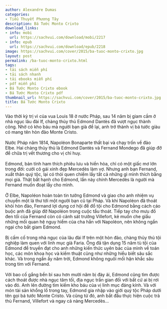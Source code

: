 ```yaml
---
author: Alexandre Dumas
categories:
- Tiểu Thuyết Phương Tây
description: Bá Tước Monto Crixto
download_links:
- info: mobi
  url: https://sachvui.com/download/mobi/2217
- info: epub
  url: https://sachvui.com/download/epub/2218
image: https://sachvui.com/cover/2015/ba-tuoc-monto-crixto.jpg
layout: post
permalink: /ba-tuoc-monto-crixto.html
tags:
- tải sách miễn phí
- tải sách nhanh
- tải ebooks miễn phí
- pdf miễn phí
- Bá Tước Monto Crixto ebook
- Bá Tước Monto Crixto pdf
thumbnail_url: https://sachvui.com/cover/2015/ba-tuoc-monto-crixto.jpg
title: Bá Tước Monto Crixto
---
```


 <div class="item-desc text-justify"> <p>Vào thời kỳ trị vì của vua Louis 18 ở nước Pháp, sau 14 năm bị giam cầm ở nhà ngục lâu đài If, chàng thủy thủ Edmond Dantès đã vượt ngục thành công. Nhờ có kho báu mà người bạn già để lại, anh trở thành vị bá tước giàu có mang tên hòn đảo Monte Cristo.<br><br>Nước Pháp năm 1814, Napoléon Bonaparte thất bại và chạy trốn về đảo Elbe. Hai chàng thủy thủ là Edmond Dantès và Fernand Mondego đã giúp đỡ để chữa trị vết thương cho vị chỉ huy.<br><br>Edmond, bản tính ham thích phiêu lưu và hiền hòa, chỉ có một giấc mơ lớn trong đời: cưới cô gái xinh đẹp Mercedès làm vợ. Nhưng anh bạn Fernand, xuất thân quý tộc, lại có thói quen chiếm lấy tất cả những gì mình thích bằng mọi giá. Thật bất hạnh cho Edmond, lần này chính Mercedès là người mà Fernand muốn đoạt lấy cho mình.<br><br>Ở Elbe, Napoléon hoàn toàn tin tưởng Edmond và giao cho anh nhiệm vụ chuyển một lá thư tới một người bạn cũ tại Pháp. Và khi Napoléon đã thoát khỏi hòn đảo, Fernand lợi dụng cơ hội để đổ tội cho Edmond bằng cách cáo buộc anh đã giúp đỡ Napoléon trong cuộc tẩu thoát. Tiếp tay cho mưu đồ đen tối của Fernand còn có cảnh sát trưởng Villefort, kẻ muốn che giấu những mối quan hệ nguy hiểm của cha hắn với Napoléon, nên không ngần ngại cho bắt giam Edmond.<br><br>Bị cấm cố trong nhà ngục của lâu đài If trên một hòn đảo, chàng thủy thủ tội nghiệp làm quen với linh mục già Faria. Ông đã tận dụng 15 năm tù tội của Edmond để truyền đạt cho anh những kiến thức uyên bác của mình về toán học, các môn khoa học và kiếm thuật cũng như những hiểu biết sâu sắc khác. Và trong ngần ấy năm trời, Edmond không nguôi mối hận khắc sâu trong tim với Fernand.<br><br>Với bao cố gắng bền bỉ sau hơn mười năm bị đày ải, Edmond cũng tìm được cách thoát được nhà ngục tăm tối, địa ngục trần gian đối với bất cứ ai bị rơi vào đó. Anh lên đường tìm kiếm kho báu của vị linh mục đáng kính. Và với món tài sản khổng lồ trong tay, Edmond gia nhập vào giới quý tộc Pháp dưới tên gọi bá tước Monte Cristo. Và cũng từ đó, anh bắt đầu thực hiện cuộc trả thù Fernand, Villefort và ngay cả nàng Mercedès…</p> </div>